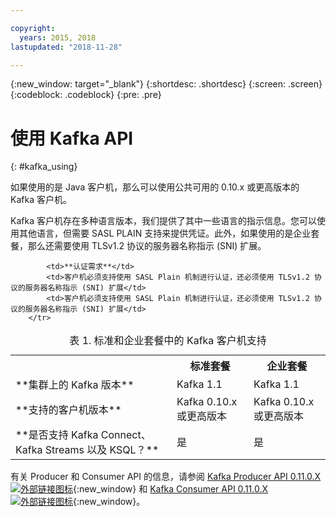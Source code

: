 ```yaml
---

copyright:
  years: 2015, 2018
lastupdated: "2018-11-28"

---
```


{:new_window: target="_blank"}
{:shortdesc: .shortdesc}
{:screen: .screen}
{:codeblock: .codeblock}
{:pre: .pre}

# 使用 Kafka API
{: #kafka_using}

如果使用的是 Java 客户机，那么可以使用公共可用的 0.10.x 或更高版本的 Kafka 客户机。 

Kafka 客户机存在多种语言版本，我们提供了其中一些语言的指示信息。您可以使用其他语言，但需要 SASL PLAIN 支持来提供凭证。此外，如果使用的是企业套餐，那么还需要使用 TLSv1.2 协议的服务器名称指示 (SNI) 扩展。

<table>
    <caption>表 1. 标准和企业套餐中的 Kafka 客户机支持</caption>
      <tr>
	        <th></th>
		    <th>标准套餐</th>
		    <th>企业套餐</th>
        </tr>
	  		<tr>
			<td>**集群上的 Kafka 版本**</td>
			<td>Kafka 1.1</td>
			<td>Kafka 1.1</td>
		</tr>
	  		<tr>
			<td>**支持的客户机版本**</td>
			<td>Kafka 0.10.x 或更高版本</td>
			<td>Kafka 0.10.x 或更高版本</td>
		</tr>
		<tr>
			<td>**是否支持 Kafka Connect、Kafka Streams 以及 KSQL？**</td>
			<td>是</td>
			<td>是</td>
		</tr>

			<td>**认证需求**</td>
			<td>客户机必须支持使用 SASL Plain 机制进行认证，还必须使用 TLSv1.2 协议的服务器名称指示 (SNI) 扩展</td>
			<td>客户机必须支持使用 SASL Plain 机制进行认证，还必须使用 TLSv1.2 协议的服务器名称指示 (SNI) 扩展</td>
		</tr>

</table>

有关 Producer 和 Consumer API 的信息，请参阅 [Kafka Producer API 0.11.0.X ![外部链接图标](../../icons/launch-glyph.svg "外部链接图标")](http://kafka.apache.org/0110/javadoc/index.html?org/apache/kafka/clients/producer/KafkaProducer.html){:new_window} 和 [Kafka Consumer API 0.11.0.X ![外部链接图标](../../icons/launch-glyph.svg "外部链接图标")](http://kafka.apache.org/0110/javadoc/index.html?org/apache/kafka/clients/consumer/KafkaConsumer.html){:new_window}。 

